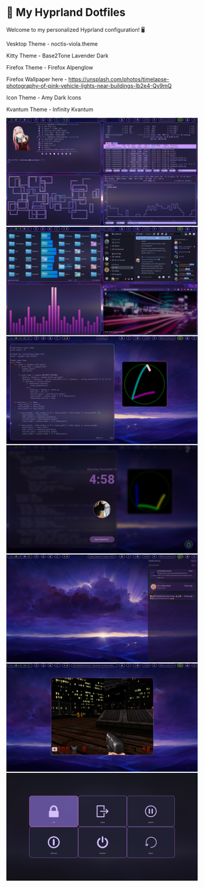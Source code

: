 # 🌟 My Hyprland Dotfiles

Welcome to my personalized Hyprland configuration! 🖥️  

Vesktop Theme - noctis-viola.theme

Kitty Theme - Base2Tone Lavender Dark

Firefox Theme - Firefox Alpenglow

Firefox Wallpaper here - https://unsplash.com/photos/timelapse-photography-of-pink-vehicle-lights-near-buildings-Ib2e4-Qy9mQ

Icon Theme - Amy Dark Icons

Kvantum Theme - Infinity Kvantum

![App Screenshot](assets/2024-12-21-162629_hyprshot.png)
![App Screenshot](assets/2024-12-21-163022_hyprshot.png)
![App Screenshot](assets/2024-12-21-163220_hyprshot.png)
![App Screenshot](assets/2024-12-21-163221_hyprshot.png)
![App Screenshot](assets/2024-12-21-163311_hyprshot.png)
![App Screenshot](assets/2024-12-21-172407_hyprshot.png)
![App Screenshot](assets/2024-12-21-163834_hyprshot.png)
